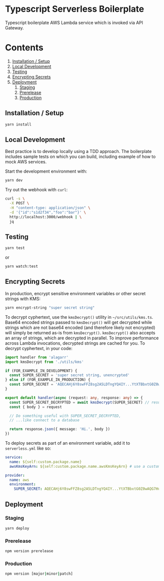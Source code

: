 # Typescript Serverless Boilerplate

Typescript boilerplate AWS Lambda service which is invoked via API Gateway.

# Contents

1. [Installation / Setup](#installation--setup)
1. [Local Development](#local-development)
1. [Testing](#testing)
1. [Encrypting Secrets](#encrypting-secrets)
1. [Deployment](#deployment)
   1. [Staging](#staging)
   1. [Prerelease](#prerelease)
   1. [Production](#production)

## Installation / Setup

```sh
yarn install
```

## Local Development

Best practice is to develop locally using a TDD approach. The boilerplate includes sample tests on
which you can build, including example of how to mock AWS services.

Start the development environment with:

```sh
yarn dev
```

Try out the webhook with `curl`:

```sh
curl -s \
  -X POST \
  -H "content-type: application/json" \
  -d '{"id":"s1d2f34","foo":"bar"}' \
  http://localhost:3000/webhook | \
  jq
```

## Testing

```sh
yarn test
```

or

```sh
yarn watch:test
```

## Encrypting Secrets

In production, encrypt sensitive environment variables or other secret strings with KMS:

```sh
yarn encrypt-string "super secret string"
```

To decrypt cyphertext, use the `kmsDecrypt()` utility in `~/src/utils/kms.ts`. Base64 encoded
strings passed to `kmsDecrypt()` will get decrypted while strings which are not base64 encoded (and
therefore likely not encrypted) will simply be returned as-is from `kmsDecrypt()`. `kmsDecrypt()`
also accepts an array of strings, which are decrypted in parallel. To improve performance across
Lambda invocations, decrypted strings are cached for you. To decrypt cyphertext, in your code:

```typescript
import handler from 'alagarr'
import kmsDecrypt from './utils/kms'

if (FOR_EXAMPLE_IN_DEVELOPMENT) {
  const SUPER_SECRET = 'super secret string, unencrypted'
} else if (FOR_EXAMPLE_IN_PRODUCTION) {
  const SUPER_SECRET = 'AQECAHj6Y8swFFZ8sg2A5LDTngYQ4IY...YtXTBbxtG0Z0wAQG7HuQ=='
}

export default handler(async (request: any, response: any) => {
  const SUPER_SECRET_DECRYPTED = await kmsDecrypt(SUPER_SECRET) // result gets cached :-)
  const { body } = request

  // Do something useful with SUPER_SECRET_DECRYPTED,
  // ...like connect to a database

  return response.json({ message: 'Hi.', body })
})
```

To deploy secrets as part of an environment variable, add it to `serverless.yml` like so:

```yaml
service:
  name: ${self:custom.package.name}
  awsKmsKeyArn: ${self:custom.package.name.awsKmsKeyArn} # use a custom kms key, defined in package.json

provider:
  name: aws
  environment:
    SUPER_SECRET: AQECAHj6Y8swFFZ8sg2A5LDTngYQ4IY...YtXTBbxtG0Z0wAQG7HuQ==
```

## Deployment

### Staging

```sh
yarn deploy
```

### Prerelease

```sh
npm version prerelease
```

### Production

```sh
npm version [major|minor|patch]
```
